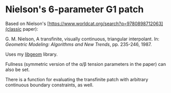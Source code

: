 # Nielson's 6-parameter G1 patch

Based on Nielson's [https://www.worldcat.org/search?q=9780898712063](classic paper):

G. M. Nielson, A transfinite, visually continuous, triangular interpolant. In: *Geometric
Modeling: Algorithms and New Trends*, pp. 235-246, 1987.

Uses my [libgeom](http://github.com/salvipeter/libgeom/) library.

Fullness (symmetric version of the α/β tension parameters in the paper) can also be set.

There is a function for evaluating the transfinite patch with
arbitrary continuous boundary constraints, as well.
